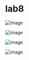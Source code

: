 # lab8
![image](https://github.com/dariavasina/lab8/assets/72202323/1dad74d2-0f4c-4275-aaf6-c3f121d2760d)

![image](https://github.com/dariavasina/lab8/assets/72202323/d08adb70-9f47-4c4b-8436-57c0e8386438)

![image](https://github.com/dariavasina/lab8/assets/72202323/c61b0edb-557e-49cc-ba1a-4f0bdf2fddb0)

![image](https://github.com/dariavasina/lab8/assets/72202323/99ad59ae-a494-471b-b5b2-4262da9f2a59)


